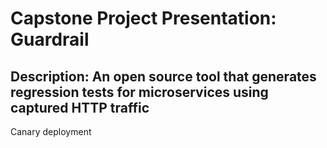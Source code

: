 # Capstone Project Presentation: Guardrail

## Description: An open source tool that generates regression tests for microservices using captured HTTP traffic

Canary deployment

